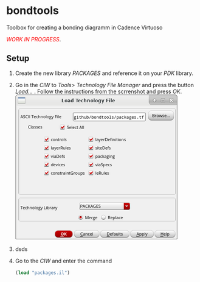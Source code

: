 # bondtools

Toolbox for creating a bonding diagramm in Cadence Virtuoso

<span style="color:red">*WORK IN PROGRESS*</span>.

## Setup

1. Create the new library *PACKAGES* and reference it on your *PDK* library.
2. Go in  the *CIW* to *Tools> Technology File Manager* and press the 
   button *Load...* .
   Follow the instructions from the scrrenshot and press *OK*.
   ![load-tech-file](./figs/load-tech-file.png)
3. dsds

4. Go to the *CIW* and enter the command
	``` scheme
	(load "packages.il")
	```